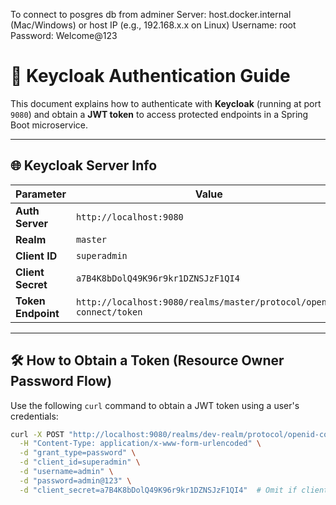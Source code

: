 
To connect to posgres db from adminer
  Server: host.docker.internal (Mac/Windows) or host IP (e.g., 192.168.x.x on Linux)
  Username: root
  Password: Welcome@123
 
# 🔐 Keycloak Authentication Guide

This document explains how to authenticate with **Keycloak** (running at port `9080`) and obtain a **JWT token** to access protected endpoints in a Spring Boot microservice.

---

## 🌐 Keycloak Server Info

| Parameter         | Value                        |
|------------------|------------------------------|
| **Auth Server**  | `http://localhost:9080`      |
| **Realm**        | `master`                    |
| **Client ID**    | `superadmin`                   |
| **Client Secret**| `a7B4K8bDolQ49K96r9kr1DZNSJzF1QI4` |
| **Token Endpoint** | `http://localhost:9080/realms/master/protocol/openid-connect/token` |

---

## 🛠️ How to Obtain a Token (Resource Owner Password Flow)

Use the following `curl` command to obtain a JWT token using a user's credentials:

```bash
curl -X POST "http://localhost:9080/realms/dev-realm/protocol/openid-connect/token" \
  -H "Content-Type: application/x-www-form-urlencoded" \
  -d "grant_type=password" \
  -d "client_id=superadmin" \
  -d "username=admin" \
  -d "password=admin@123" \
  -d "client_secret=a7B4K8bDolQ49K96r9kr1DZNSJzF1QI4"  # Omit if client is public

